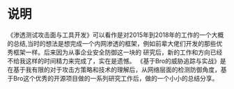 # 说明
《渗透测试攻击面与工具开发》可以看作是对2015年到2018年的工作的一个大概的总结,当时的想法是想完成一个内网渗透的框架，例如前辈大佬们开发的那些优秀框架一样。后来因为从事企业安全防御这一块的
研究后，新的工作和方向已经不给我这样的时间精力来完成了，实在是遗憾。
《基于Bro的威胁追踪与实战》是在基于我有限的对于攻击方策略和技术的理解后，从网络层面的检测防御角度，基于Bro这个优秀的开源项目做的一系列研究工作后，做的一个小小的总结分享。
